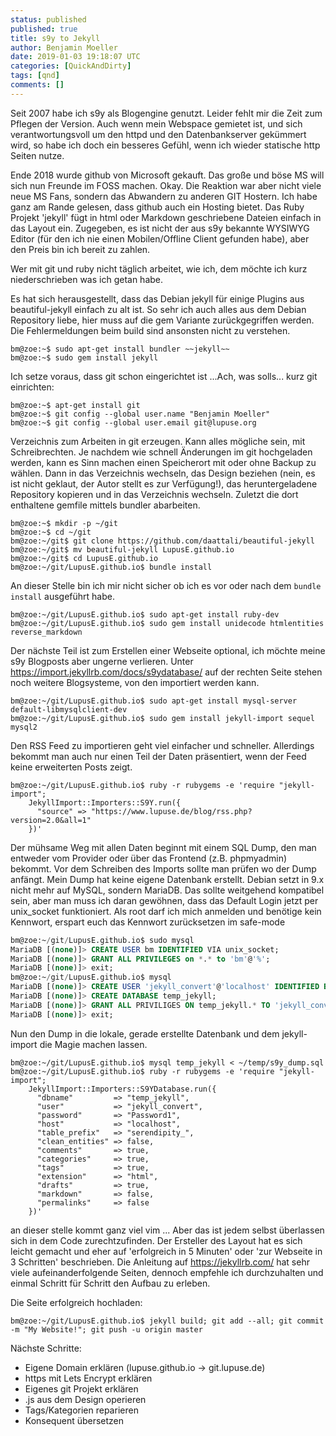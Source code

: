```yaml
---
status: published
published: true
title: s9y to Jekyll
author: Benjamin Moeller
date: 2019-01-03 19:18:07 UTC
categories: [QuickAndDirty]
tags: [qnd]
comments: []
---
```

Seit 2007 habe ich s9y als Blogengine genutzt. Leider fehlt mir die Zeit zum Pflegen der Version. Auch wenn mein Webspace gemietet ist, und sich verantwortungsvoll um den httpd und den Datenbankserver gekümmert wird, so habe ich doch ein besseres Gefühl, wenn ich wieder statische http Seiten nutze.

Ende 2018 wurde github von Microsoft gekauft. Das große und böse MS will sich nun Freunde im FOSS machen. Okay. Die Reaktion war aber nicht viele neue MS Fans, sondern das Abwandern zu anderen GIT Hostern.
Ich habe ganz am Rande gelesen, dass github auch ein Hosting bietet. Das Ruby Projekt 'jekyll' fügt in html oder Markdown geschriebene Dateien einfach in das Layout ein.
Zugegeben, es ist nicht der aus s9y bekannte WYSIWYG Editor (für den ich nie einen Mobilen/Offline Client gefunden habe), aber den Preis bin ich bereit zu zahlen.

Wer mit git und ruby nicht täglich arbeitet, wie ich, dem möchte ich kurz niederschrieben was ich getan habe.


Es hat sich herausgestellt, dass das Debian jekyll für einige Plugins aus beautiful-jekyll einfach zu alt ist. So sehr ich auch alles aus dem Debian Repository liebe, hier muss auf die gem Variante zurückgegriffen werden.
Die Fehlermeldungen beim build sind ansonsten nicht zu verstehen.
```shell
bm@zoe:~$ sudo apt-get install bundler ~~jekyll~~
bm@zoe:~$ sudo gem install jekyll
```

Ich setze voraus, dass git schon eingerichtet ist ...Ach, was solls... kurz git einrichten:
```shell
bm@zoe:~$ apt-get install git
bm@zoe:~$ git config --global user.name "Benjamin Moeller"
bm@zoe:~$ git config --global user.email git@lupuse.org
```

Verzeichnis zum Arbeiten in git erzeugen. Kann alles mögliche sein, mit Schreibrechten. Je nachdem wie schnell Änderungen im git hochgeladen werden, kann es Sinn machen einen Speicherort mit oder ohne Backup zu wählen.
Dann in das Verzeichnis wechseln, das Design beziehen (nein, es ist nicht geklaut, der Autor stellt es zur Verfügung!), das heruntergeladene Repository kopieren und in das Verzeichnis wechseln.
Zuletzt die dort enthaltene gemfile mittels bundler abarbeiten.
```shell
bm@zoe:~$ mkdir -p ~/git
bm@zoe:~$ cd ~/git
bm@zoe:~/git$ git clone https://github.com/daattali/beautiful-jekyll
bm@zoe:~/git$ mv beautiful-jekyll LupusE.github.io
bm@zoe:~/git$ cd LupusE.github.io
bm@zoe:~/git/LupusE.github.io$ bundle install
```

An dieser Stelle bin ich mir nicht sicher ob ich es vor oder nach dem `bundle install` ausgeführt habe.
```shell
bm@zoe:~/git/LupusE.github.io$ sudo apt-get install ruby-dev
bm@zoe:~/git/LupusE.github.io$ sudo gem install unidecode htmlentities reverse_markdown
```
Der nächste Teil ist zum Erstellen einer Webseite optional, ich möchte meine s9y Blogposts aber ungerne verlieren. Unter https://import.jekyllrb.com/docs/s9ydatabase/ auf der rechten Seite stehen noch weitere Blogsysteme, von den importiert werden kann. 
```shell
bm@zoe:~/git/LupusE.github.io$ sudo apt-get install mysql-server default-libmysqlclient-dev
bm@zoe:~/git/LupusE.github.io$ sudo gem install jekyll-import sequel mysql2
```

Den RSS Feed zu importieren geht viel einfacher und schneller. Allerdings bekommt man auch nur einen Teil der Daten präsentiert, wenn der Feed keine erweiterten Posts zeigt.
```shell
bm@zoe:~/git/LupusE.github.io$ ruby -r rubygems -e 'require "jekyll-import";
    JekyllImport::Importers::S9Y.run({
      "source" => "https://www.lupuse.de/blog/rss.php?version=2.0&all=1"
    })'
```

Der mühsame Weg mit allen Daten beginnt mit einem SQL Dump, den man entweder vom Provider oder über das Frontend (z.B. phpmyadmin) bekommt.
Vor dem Schreiben des Imports sollte man prüfen wo der Dump anfängt. Mein Dump hat keine eigene Datenbank erstellt.
Debian setzt in 9.x nicht mehr auf MySQL, sondern MariaDB. Das sollte weitgehend kompatibel sein, aber man muss ich daran gewöhnen, dass das Default Login jetzt per unix_socket funktioniert. Als root darf ich mich anmelden und benötige kein Kennwort, erspart euch das Kennwort zurücksetzen im safe-mode

```SQL
bm@zoe:~/git/LupusE.github.io$ sudo mysql
MariaDB [(none)]> CREATE USER bm IDENTIFIED VIA unix_socket;
MariaDB [(none)]> GRANT ALL PRIVILEGES on *.* to 'bm'@'%';
MariaDB [(none)]> exit;
bm@zoe:~/git/LupusE.github.io$ mysql
MariaDB [(none)]> CREATE USER 'jekyll_convert'@'localhost' IDENTIFIED BY 'abcdef';
MariaDB [(none)]> CREATE DATABASE temp_jekyll;
MariaDB [(none)]> GRANT ALL PRIVILIGES ON temp_jekyll.* TO 'jekyll_convert'@localhost;
MariaDB [(none)]> exit;
```

Nun den Dump in die lokale, gerade erstellte Datenbank und dem jekyll-import die Magie machen lassen.

```shell
bm@zoe:~/git/LupusE.github.io$ mysql temp_jekyll < ~/temp/s9y_dump.sql
bm@zoe:~/git/LupusE.github.io$ ruby -r rubygems -e 'require "jekyll-import";
    JekyllImport::Importers::S9YDatabase.run({
      "dbname"         => "temp_jekyll",
      "user"           => "jekyll_convert",
      "password"       => "Password1",
      "host"           => "localhost",
      "table_prefix"   => "serendipity_",
      "clean_entities" => false,
      "comments"       => true,
      "categories"     => true,
      "tags"           => true,
      "extension"      => "html",
      "drafts"         => true,
      "markdown"       => false,
      "permalinks"     => false
    })'
```

an dieser stelle kommt ganz viel vim ... Aber das ist jedem selbst überlassen sich in dem Code zurechtzufinden.
Der Ersteller des Layout hat es sich leicht gemacht und eher auf 'erfolgreich in 5 Minuten' oder 'zur Webseite in 3 Schritten' beschrieben. Die Anleitung auf https://jekyllrb.com/ hat sehr viele aufeinanderfolgende Seiten, dennoch empfehle ich durchzuhalten und einmal Schritt für Schritt den Aufbau zu erleben.

Die Seite erfolgreich hochladen:
```shell	
bm@zoe:~/git/LupusE.github.io$ jekyll build; git add --all; git commit -m "My Website!"; git push -u origin master
```

Nächste Schritte:
* Eigene Domain erklären (lupuse.github.io -> git.lupuse.de)
* https mit Lets Encrypt erklären
* Eigenes git Projekt erklären
* .js aus dem Design operieren
* Tags/Kategorien reparieren
* Konsequent übersetzen
